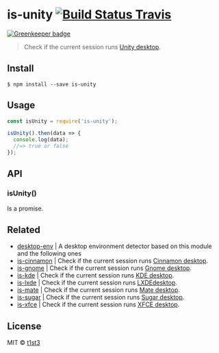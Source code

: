 # is-unity [![Build Status Travis](https://travis-ci.org/t1st3/is-unity.svg?branch=master)](https://travis-ci.org/t1st3/is-unity)

[![Greenkeeper badge](https://badges.greenkeeper.io/t1st3/is-unity.svg)](https://greenkeeper.io/)

> Check if the current session runs [Unity desktop](https://unity.ubuntu.com/).


## Install

```
$ npm install --save is-unity
```


## Usage

```js
const isUnity = require('is-unity');

isUnity().then(data => {
  console.log(data);
  //=> true or false
});
```


## API

### isUnity()

Is a promise.


## Related

* [desktop-env](https://github.com/t1st3/desktop-env) | A desktop environment detector based on this module and the following ones
* [is-cinnamon](https://github.com/t1st3/is-cinnamon) | Check if the current session runs [Cinnamon desktop](https://github.com/linuxmint/Cinnamon).
* [is-gnome](https://github.com/t1st3/is-gnome) | Check if the current session runs [Gnome desktop](https://www.gnome.org/).
* [is-kde](https://github.com/t1st3/is-kde) | Check if the current session runs [KDE desktop](https://www.kde.org/).
* [is-lxde](https://github.com/t1st3/is-lxde) | Check if the current session runs [LXDEdesktop](http://lxde.org/).
* [is-mate](https://github.com/t1st3/is-mate) | Check if the current session runs [Mate desktop](http://mate-desktop.com/).
* [is-sugar](https://github.com/t1st3/is-sugar) | Check if the current session runs [Sugar desktop](https://www.sugarlabs.org/).
* [is-xfce](https://github.com/t1st3/is-xfce) | Check if the current session runs [XFCE desktop](https://www.xfce.org/).


## License

MIT © [t1st3](http://tiste.org)
